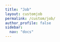 ```yaml
---
title: "Job"
layout: customjob
permalink: /custom/job/
author_profile: false
sidebar:
  nav: "docs"
---
```

